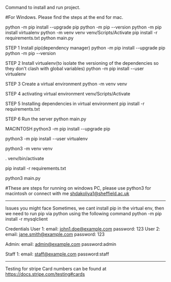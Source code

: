 Command to install and run project.

#For Windows. Please find the steps at the end for mac.

python -m pip install --upgrade pip
python -m pip --version
python -m pip install virtualenv
python -m venv venv
venv/Scripts/Activate
pip install -r requirements.txt
python main.py


STEP 1
Install pip(dependency manager)
python -m pip install --upgrade pip
python -m pip --version

STEP 2
Install virtualenv(to isolate the versioning of the dependencies so they don't clash with global variables)
python -m pip install --user virtualenv

STEP 3
Create a virtual environment
python -m venv venv

STEP 4
activating virtual environment
venv/Scripts/Activate

STEP 5
Installing dependencies in virtual environment
pip install -r requirements.txt

STEP 6
Run the server
python main.py

MACINTOSH
python3 -m pip install --upgrade pip

python3 -m pip install --user virtualenv

python3 -m venv venv

. venv/bin/activate

pip install -r requirements.txt

python3 main.py

#These are steps for running on windows PC, please use python3 for macintosh or connect with me shdakoliya1@sheffield.ac.uk

--------------------------------------------------------
Issues you might face
Sometimes, we cant install pip in the virtual env, then we need to run pip via python using the following command
python -m pip install -r mysqlclient


Credentials
User 1: email: john1.doe@example.com password: 123
User 2: email: jane.smith@example.com password: 123

Admin: email: admin@example.com password:admin

Staff 1: email: staff@example.com password:staff

--------------------------------------------------------
Testing for stripe
Card numbers can be found at https://docs.stripe.com/testing#cards
